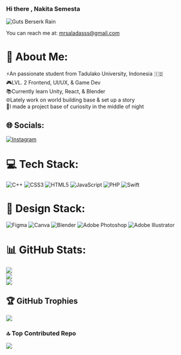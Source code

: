 

### Hi there , Nakita Semesta

![Guts Berserk Rain](https://github.com/user-attachments/assets/65bc2834-8687-4c31-bee4-feba77724eff)


You can reach me at: [mrsaladasss@gmail.com](mailto:mrsaladasss@gmail.com)



# 💫 About Me:
⚡️An passionate student from Tadulako University, Indonesia 🇮🇩<br>🎮LVL. 2 Frontend, UI/UX, & Game Dev <br>📚Currently learn Unity, React, & Blender<br>🌐Lately work on world building base & set up a story<br>🌙I made a project base of curiosity in the middle of night


## 🌐 Socials:
[![Instagram](https://img.shields.io/badge/Instagram-%23E4405F.svg?logo=Instagram&logoColor=white)](https://instagram.com/semestaaaa.__) 

# 💻 Tech Stack:
![C++](https://img.shields.io/badge/c++-%2300599C.svg?style=flat-square&logo=c%2B%2B&logoColor=white) ![CSS3](https://img.shields.io/badge/css3-%231572B6.svg?style=flat-square&logo=css3&logoColor=white) ![HTML5](https://img.shields.io/badge/html5-%23E34F26.svg?style=flat-square&logo=html5&logoColor=white) ![JavaScript](https://img.shields.io/badge/javascript-%23323330.svg?style=flat-square&logo=javascript&logoColor=%23F7DF1E) ![PHP](https://img.shields.io/badge/php-%23777BB4.svg?style=flat-square&logo=php&logoColor=white) ![Swift](https://img.shields.io/badge/swift-F54A2A?style=flat-square&logo=swift&logoColor=white) 
# 🍾 Design Stack:
 ![Figma](https://img.shields.io/badge/figma-%23F24E1E.svg?style=flat-square&logo=figma&logoColor=white) ![Canva](https://img.shields.io/badge/Canva-%2300C4CC.svg?style=flat-square&logo=Canva&logoColor=white) ![Blender](https://img.shields.io/badge/blender-%23F5792A.svg?style=flat-square&logo=blender&logoColor=white)  ![Adobe Photoshop](https://img.shields.io/badge/adobe%20photoshop-%2331A8FF.svg?style=flat-square&logo=adobe%20photoshop&logoColor=white) ![Adobe Illustrator](https://img.shields.io/badge/adobe%20illustrator-%23FF9A00.svg?style=flat-square&logo=adobe%20illustrator&logoColor=white)
# 📊 GitHub Stats:
![](https://github-readme-stats.vercel.app/api?username=SemestaaaaA&theme=radical&hide_border=false&include_all_commits=false&count_private=false)<br/>
![](https://github-readme-streak-stats.herokuapp.com/?user=SemestaaaaA&theme=radical&hide_border=false)<br/>
![](https://github-readme-stats.vercel.app/api/top-langs/?username=SemestaaaaA&theme=radical&hide_border=false&include_all_commits=false&count_private=false&layout=compact)

## 🏆 GitHub Trophies
![](https://github-profile-trophy.vercel.app/?username=SemestaaaaA&theme=radical&no-frame=false&no-bg=true&margin-w=4)

### 🔝 Top Contributed Repo
![](https://github-contributor-stats.vercel.app/api?username=SemestaaaaA&limit=5&theme=radical&combine_all_yearly_contributions=true)



